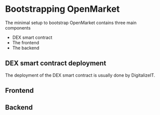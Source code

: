 # Bootstrapping OpenMarket

The minimal setup to bootstrap OpenMarket contains three main components
- DEX smart contract
- The frontend
- The backend


## DEX smart contract deployment

The deployment of the DEX smart contract is usually done by DigitalizeIT. 

## Frontend

## Backend

